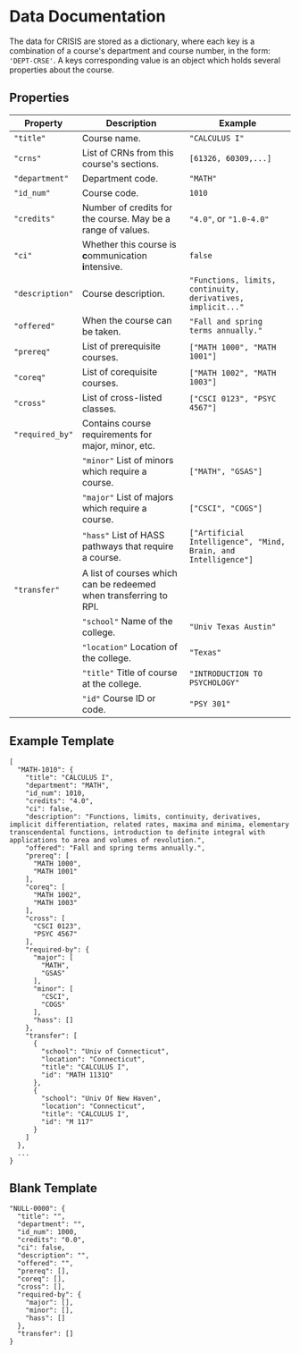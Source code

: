 # Data Documentation

The data for CRISIS are stored as a dictionary, where each key is a combination of a course's department and course number, in the form: `'DEPT-CRSE'`. A keys corresponding value is an object which holds several properties about the course.

## Properties

| Property | Description | Example |
|-|-|-|
| `"title"`       | Course name. | `"CALCULUS I"` |
| `"crns"`        | List of CRNs from this course's sections. | `[61326, 60309,...]` |
| `"department"`  | Department code. | `"MATH"` |
| `"id_num"`      | Course code. | `1010` |
| `"credits"`     | Number of credits for the course. May be a range of values. | `"4.0"`, or `"1.0-4.0"` |
| `"ci"`          | Whether this course is **c**ommunication **i**ntensive. | `false` |
| `"description"` | Course description. | `"Functions, limits, continuity, derivatives, implicit..."` |
| `"offered"`     | When the course can be taken. | `"Fall and spring terms annually."` |
| `"prereq"`      | List of prerequisite courses. | `["MATH 1000", "MATH 1001"]` |
| `"coreq"`       | List of corequisite courses. | `["MATH 1002", "MATH 1003"]` |
| `"cross"`       | List of cross-listed classes. | `["CSCI 0123", "PSYC 4567"]` |
| `"required_by"` | Contains course requirements for major, minor, etc.
| |`"minor"` List of minors which require a course. | `["MATH", "GSAS"]` |
| |`"major"` List of majors which require a course. | `["CSCI", "COGS"]` |
| | `"hass"` List of HASS pathways that require a course. | `["Artificial Intelligence", "Mind, Brain, and Intelligence"]` |
| `"transfer"` | A list of courses which can be redeemed when transferring to RPI. | |
| | `"school"` Name of the college. | `"Univ Texas Austin"` |
| | `"location"` Location of the college. | `"Texas"` |
| | `"title"` Title of course at the college. | `"INTRODUCTION TO PSYCHOLOGY"` |
| | `"id"` Course ID or code. | `"PSY 301"` |

## Example Template
```
[
  "MATH-1010": {
    "title": "CALCULUS I",
    "department": "MATH",
    "id_num": 1010,
    "credits": "4.0",
    "ci": false,
    "description": "Functions, limits, continuity, derivatives, implicit differentiation, related rates, maxima and minima, elementary transcendental functions, introduction to definite integral with applications to area and volumes of revolution.",
    "offered": "Fall and spring terms annually.",
    "prereq": [
      "MATH 1000",
      "MATH 1001"
    ],
    "coreq": [
      "MATH 1002",
      "MATH 1003"
    ],
    "cross": [
      "CSCI 0123",
      "PSYC 4567"
    ],
    "required-by": {
      "major": [
        "MATH",
        "GSAS"
      ],
      "minor": [
        "CSCI",
        "COGS"
      ],
      "hass": []
    },
    "transfer": [
      {
        "school": "Univ of Connecticut",
        "location": "Connecticut",
        "title": "CALCULUS I",
        "id": "MATH 1131Q"
      },
      {
        "school": "Univ Of New Haven",
        "location": "Connecticut",
        "title": "CALCULUS I",
        "id": "M 117"
      }
    ]
  },
  ...
}
```

## Blank Template
```
"NULL-0000": {
  "title": "",
  "department": "",
  "id_num": 1000,
  "credits": "0.0",
  "ci": false,
  "description": "",
  "offered": "",
  "prereq": [],
  "coreq": [],
  "cross": [],
  "required-by": {
    "major": [],
    "minor": [],
    "hass": []
  },
  "transfer": []
}
```